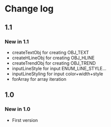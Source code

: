 # Change log

## 1.1

### New in 1.1

* createTextObj for creating OBJ_TEXT
* createHLineObj for creating OBJ_HLINE
* createTrendObj for creating OBJ_TREND
* inputLineStyle for input ENUM_LINE_STYLE...
* inputLineStyling for input color+width+style
* forArray for array iteration

## 1.0

### New in 1.0

* First version